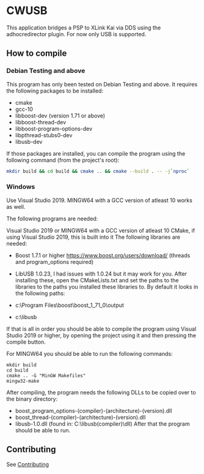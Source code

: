 # CWUSB
This application bridges a PSP to XLink Kai via DDS using the adhocredirector plugin. 
For now only USB is supported.

## How to compile

### Debian Testing and above

This program has only been tested on Debian Testing and above. It requires the following packages to be installed:

-   cmake
-   gcc-10
-   libboost-dev (version 1.71 or above)
-   libboost-thread-dev
-   libboost-program-options-dev
-   libpthread-stubs0-dev
-   libusb-dev

If those packages are installed, you can compile the program using the following command (from the project's root):

```bash
mkdir build && cd build && cmake .. && cmake --build . -- -j`nproc`
```

### Windows
Use Visual Studio 2019. MINGW64 with a GCC version of atleast 10 works as well.

The following programs are needed:

Visual Studio 2019 or MINGW64 with a GCC version of atleast 10
CMake, if using Visual Studio 2019, this is built into it
The following libraries are needed:

- Boost 1.7.1 or higher https://www.boost.org/users/download/ (threads and program_options required)
- LibUSB 1.0.23, I had issues with 1.0.24 but it may work for you. 
After installing these, open the CMakeLists.txt and set the paths to the libraries to the paths you installed these libraries to.
By default it looks in the following paths:

- c:\Program Files\boost\boost_1_71_0\output
- c:\libusb

If that is all in order you should be able to compile the program using Visual Studio 2019 or higher, by opening the project using it and then pressing the compile button.

For MINGW64 you should be able to run the following commands:

```
mkdir build 
cd build 
cmake .. -G "MinGW Makefiles"
mingw32-make
```

After compiling, the program needs the following DLLs to be copied over to the binary directory:

- boost_program_options-(compiler)-(architecture)-(version).dll
- boost_thread-(compiler)-(architecture)-(version).dll
- libusb-1.0.dll (found in: C:\libusb\(compiler)\dll)
After that the program should be able to run.

## Contributing
See [Contributing](CONTRIBUTING.md)
